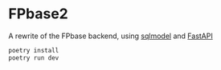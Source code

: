 # FPbase2

A rewrite of the FPbase backend, using
[sqlmodel](https://github.com/tiangolo/sqlmodel) and
[FastAPI](https://fastapi.tiangolo.com)

```bash
poetry install
poetry run dev
```
